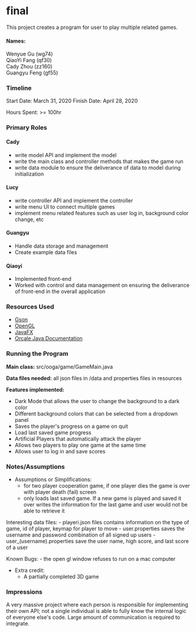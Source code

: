 final
====

This project creates a program for user to play multiple related games.

#### Names:
Wenyue Gu (wg74)  
QiaoYi Fang (qf30)  
Cady Zhou (zz160)  
Guangyu Feng (gf55) 

### Timeline

Start Date: March 31, 2020
Finish Date: April 28, 2020 

Hours Spent: >= 100hr

### Primary Roles
#### Cady
- write model API and implement the model
- write the main class and controller methods that makes the game run
- write data module to ensure the deliverance of data to model during initialization

#### Lucy
- write controller API and implement the controller 
- write menu UI to connect multiple games
- implement menu related features such as user log in, background color change, etc

#### Guangyu 
- Handle data storage and management
- Create example data files

#### Qiaoyi
- Implemented front-end
- Worked with control and data management on ensuring the deliverance of front-end in the overall application


### Resources Used
- [Gson](https://github.com/google/gson)
- [OpenGL](https://www.opengl.org/documentation/)
- [JavaFX](https://openjfx.io/)
- [Orcale Java Documentation](https://docs.oracle.com/en/java/)

### Running the Program

**Main class:** src/ooga/game/GameMain.java

**Data files needed:** all json files in /data and properties files in resources

**Features implemented:**
- Dark Mode that allows the user to change the background to a dark color 
- Different background colors that can be selected from a dropdown panel 
- Saves the player's progress on a game on quit
- Load last saved game progress
- Artificial Players that automatically attack the player 
- Allows two players to play one game at the same time
- Allows user to log in and save scores

### Notes/Assumptions

- Assumptions or Simplifications:
    - for two player cooperation game, if one player dies the game 
    is over with player death (fail) screen
    - only loads last saved game. If a new game is played and saved it 
    over writes the information for the last game and user would not be 
    able to retrieve it

Interesting data files:
    - playeri.json files contains information on the type of game, id of player, keymap for player to move
    - user.properties saves the username and password combination of all signed up users
    - user_(username).properties save the user name, high score, and last score of a user

Known Bugs:
    - the open gl window refuses to run on a mac computer
    

- Extra credit:
    - A partially completed 3D game 

### Impressions

A very massive project where each person is responsible for implementing their 
own API; not a single individual is able to fully know the internal logic of everyone else's code. 
Large amount of communication is required to integrate.